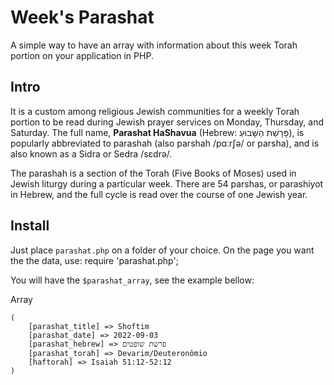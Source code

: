 # Week's Parashat
A simple way to have an array with information about this week Torah portion on your application in PHP.

## Intro
It is a custom among religious Jewish communities for a weekly Torah portion to be read during Jewish prayer services on Monday, Thursday, and Saturday. The full name, **Parashat HaShavua** (Hebrew: פָּרָשַׁת הַשָּׁבוּעַ), is popularly abbreviated to parashah (also parshah /pɑːrʃə/ or parsha), and is also known as a Sidra or Sedra /sɛdrə/.

The parashah is a section of the Torah (Five Books of Moses) used in Jewish liturgy during a particular week. There are 54 parshas, or parashiyot in Hebrew, and the full cycle is read over the course of one Jewish year.

## Install

Just place `parashat.php` on a folder of your choice.
On the page you want the the data, use: require 'parashat.php';

You will have the `$parashat_array`, see the example bellow:

Array
```
(
    [parashat_title] => Shoftim
    [parashat_date] => 2022-09-03
    [parashat_hebrew] => פרשת שופטים
    [parashat_torah] => Devarim/Deuteronômio
    [haftorah] => Isaiah 51:12-52:12
)
```



